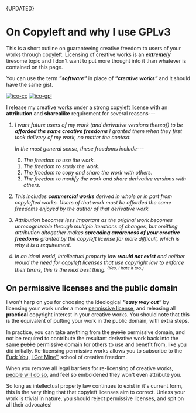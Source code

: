 <!-- posted 2022/2/4 -->
<span class="right">{UPDATED}</span>

# On Copyleft and why I use GPLv3
This is a short outline on guaranteeing creative freedom to users of your works through copyleft.
Licensing of creative works is an ***extremely*** tiresome topic and I don't want to put more thought into it than whatever is contained on this page.

You can use the term ***"software"*** in place of ***"creative works"*** and it should have the same gist.

[![ico-cc]({DOC_ROOT}/static/button/cc.png)]({CC_BY_SA} "Creative Commons Attribution-ShareAlike 4.0")
[![ico-gpl]({DOC_ROOT}/static/button/gpl.png)]({GNU_GPL} "GNU General Public License version 3 or later")

I release my creative works under a strong [copyleft license][copyleft] with an **attribution** and **sharealike** requirement for several reasons---

1. _I want future users of my work (and derivative versions thereof) to be **afforded the same creative freedoms** I granted them when they first took delivery of my work, no matter the context._

	_In the most general sense, these freedoms include---_

	0. _The freedom to use the work._
	1. _The freedom to study the work._
	2. _The freedom to copy and share the work with others._
	3. _The freedom to modify the work and share derivative versions with others._

2. _This includes **commercial works** derived in whole or in part from copylefted works. Users of that work must be afforded the same freedoms enjoyed by the author of that derivative work._

3. _Attribution becomes less important as the original work becomes unrecognizable through multiple iterations of changes, but omitting attribution altogether makes **spreading awareness of your creative freedoms** granted by the copyleft license far more difficult, which is why it is a requirement._

4. _In an ideal world, intellectual property law **would not exist** and neither would the need for copyleft licenses that use copyright law to enforce their terms, this is the next best thing. <sup>(Yes, I hate it too.)</sup>_

## On permissive licenses and the public domain
I won't harp on you for choosing the ideological ***"easy way out"*** by licensing your work under a more [permissive license][permissive], and releasing all **practical** copyright interest in your creative works.
You should note that this is the equivalent of putting your work in the public domain, with extra steps.

In practice, you can take anything from the ~~public~~ permissive domain, and not be required to contribute the resultant derivative work back into the same ~~public~~ permissive domain for others to use and benefit from, like you did initially.
Re-licensing permissive works allows you to subscribe to the [Fuck You,][disney] [I Got Mine&trade;][sonny bono act] school of creative freedom.

When you remove all legal barriers for re-licensing of creative works, [people will do so][minix], and feel so emboldened they won't even attribute you.

So long as intellectual property law continues to exist in it's current form, this is the very thing that that copyleft licenses aim to correct.
Unless your work is trivial in nature, you should reject permissive licenses, and spit on all their advocates!

[copyleft]: https://en.wikipedia.org/wiki/Copyleft
[permissive]: https://en.wikipedia.org/wiki/Permissive_software_license

[disney]: https://derekkhanna.medium.com/disney-works-based-on-public-domain-eb49ac34c3da
	"Disney made it's fortune by plundering the public domain for stories and characters."
[sonny bono act]: https://en.wikipedia.org/wiki/Copyright_Term_Extension_Act
	"Disney then made it legally impossible for anyone to do what they did ever again."
[minix]: https://www.cs.vu.nl/~ast/intel/
	"Permissively licensed OS is used in the most prolific spyware implementation in the world."
